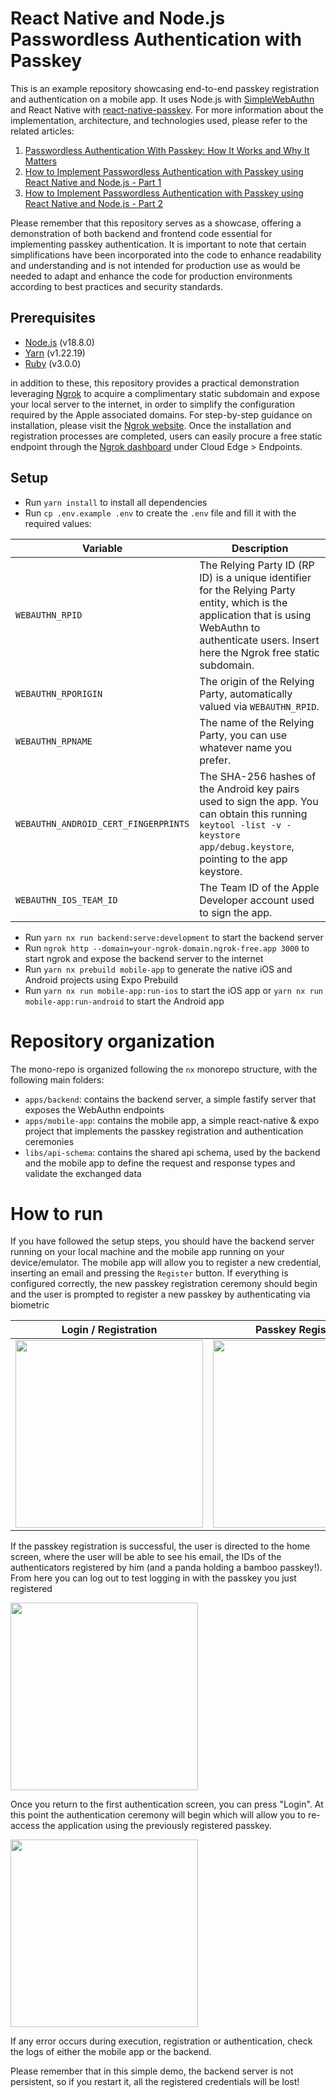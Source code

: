 # React Native and Node.js Passwordless Authentication with Passkey

This is an example repository showcasing end-to-end passkey registration and authentication on a mobile app. It uses Node.js with [SimpleWebAuthn](<https://github.com/MasterKale/SimpleWebAuthn>) and React Native with [react-native-passkey](<https://github.com/f-23/react-native-passkey>). For more information about the implementation, architecture, and technologies used, please refer to the related articles:
1. [Passwordless Authentication With Passkey: How It Works and Why It Matters](https://medium.com/@heritage.tech/passwordless-authentication-with-passkey-how-it-works-and-why-it-matters-part-1-dcae2a004988)
2. [How to Implement Passwordless Authentication with Passkey using React Native and Node.js - Part 1](https://medium.com/@heritage.tech/how-to-implement-passwordless-authentication-with-passkey-using-react-native-and-node-js-part-1-51e64d1577e6)
3. [How to Implement Passwordless Authentication with Passkey using React Native and Node.js - Part 2](https://medium.com/@heritage.tech/how-to-implement-passwordless-authentication-with-passkey-using-react-native-and-node-js-part-2-3efae8538b5c)

Please remember that this repository serves as a showcase, offering a demonstration of both backend and frontend code essential for implementing passkey authentication. It is important to note that certain simplifications have been incorporated into the code to enhance readability and understanding and is not intended for production use as would be needed to adapt and enhance the code for production environments according to best practices and security standards.

## Prerequisites
- [Node.js](https://nodejs.org/en/) (v18.8.0)
- [Yarn](https://yarnpkg.com/) (v1.22.19)
- [Ruby](https://www.ruby-lang.org/en/) (v3.0.0)

in addition to these, this repository provides a practical demonstration leveraging [Ngrok](https://ngrok.com/) to acquire a complimentary static subdomain and expose your local server to the internet, in order to simplify the configuration required by the Apple associated domains.
For step-by-step guidance on installation, please visit the [Ngrok website](https://ngrok.com/download). Once the installation and registration processes are completed, users can easily procure a free static endpoint through the [Ngrok dashboard](https://dashboard.ngrok.com) under Cloud Edge > Endpoints.

## Setup

- Run `yarn install` to install all dependencies
- Run `cp .env.example .env` to create the `.env` file and fill it with the required values:

| Variable | Description                                                                                                                                                                                          |
| --- |------------------------------------------------------------------------------------------------------------------------------------------------------------------------------------------------------|
| `WEBAUTHN_RPID` | The Relying Party ID (RP ID) is a unique identifier for the Relying Party entity, which is the application that is using WebAuthn to authenticate users. Insert here the Ngrok free static subdomain. |
| `WEBAUTHN_RPORIGIN` | The origin of the Relying Party, automatically valued via `WEBAUTHN_RPID`.                                                                                                                           |
| `WEBAUTHN_RPNAME` | The name of the Relying Party, you can use whatever name you prefer.                                                                                                                                 |
| `WEBAUTHN_ANDROID_CERT_FINGERPRINTS` | The SHA-256 hashes of the Android key pairs used to sign the app. You can obtain this running `keytool -list -v -keystore app/debug.keystore`, pointing to the app keystore.                         |
| `WEBAUTHN_IOS_TEAM_ID` | The Team ID of the Apple Developer account used to sign the app.                                                                                                                                     |

- Run `yarn nx run backend:serve:development` to start the backend server
- Run `ngrok http --domain=your-ngrok-domain.ngrok-free.app 3000` to start ngrok and expose the backend server to the internet
- Run `yarn nx prebuild mobile-app` to generate the native iOS and Android projects using Expo Prebuild
- Run `yarn nx run mobile-app:run-ios` to start the iOS app or `yarn nx run mobile-app:run-android` to start the Android app

# Repository organization

The mono-repo is organized following the `nx` monorepo structure, with the following main folders:
- `apps/backend`: contains the backend server, a simple fastify server that exposes the WebAuthn endpoints
- `apps/mobile-app`: contains the mobile app, a simple react-native & expo project that implements the passkey registration and authentication ceremonies
- `libs/api-schema`: contains the shared api schema, used by the backend and the mobile app to define the request and response types and validate the exchanged data

# How to run

If you have followed the setup steps, you should have the backend server running on your local machine and the mobile app running on your device/emulator.
The mobile app will allow you to register a new credential, inserting an email and pressing the `Register` button. 
If everything is configured correctly, the new passkey registration ceremony should begin and the user is prompted to register a new passkey by authenticating via biometric

| Login / Registration                                                                                                                                                       | Passkey Registration                                                                                                                                                       | Passkey Registration with Face ID                                                                                                                                         |
|----------------------------------------------------------------------------------------------------------------------------------------------------------------------------|----------------------------------------------------------------------------------------------------------------------------------------------------------------------------|---------------------------------------------------------------------------------------------------------------------------------------------------------------------------|
| <img width=300 src="https://raw.githubusercontent.com/heritageholdings/passkey-example/master/docs/img/first_screen.png"> | <img width=300 src="https://raw.githubusercontent.com/heritageholdings/passkey-example/master/docs/img/registration.png"> | <img width=300 src="https://raw.githubusercontent.com/heritageholdings/passkey-example/master/docs/img/registration_faceID.png"> |

If the passkey registration is successful, the user is directed to the home screen, where the user will be able to see his email, the IDs of the authenticators registered by him (and a panda holding a bamboo passkey!). From here you can log out to test logging in with the passkey you just registered

<img width=300 src="https://raw.githubusercontent.com/heritageholdings/passkey-example/master/docs/img/authenticated.png">

Once you return to the first authentication screen, you can press "Login". At this point the authentication ceremony will begin which will allow you to re-access the application using the previously registered passkey.

<img width=300 src="https://raw.githubusercontent.com/heritageholdings/passkey-example/master/docs/img/authentication.png">

If any error occurs during execution, registration or authentication, check the logs of either the mobile app or the backend.

Please remember that in this simple demo, the backend server is not persistent, so if you restart it, all the registered credentials will be lost!
